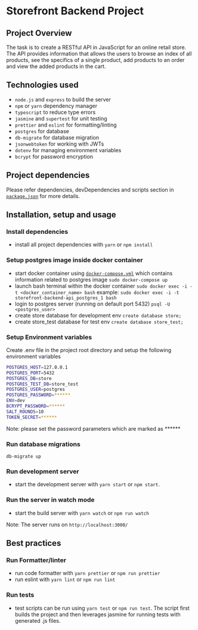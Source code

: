 # Storefront Backend Project

## Project Overview
The task is to create a RESTful API in JavaScript for an online retail store. The API provides information that allows the users to browse an index of all products, see the specifics of a single product, add products to an order and view the added products in the cart.
## Technologies used
* `node.js` and `express` to build the server
* `npm` or `yarn` dependency manager
* `typescript` to reduce type errors
* `jasmine` and `supertest` for unit testing
* `prettier` and `eslint` for formatting/linting
* `postgres` for database
* `db-migrate` for database migration
* `jsonwebtoken` for working with JWTs
* `dotenv` for managing environment variables
* `bcrypt` for password encryption
## Project dependencies
Please refer dependencies, devDependencies and scripts section in [`package.json`](package.json) for more details.
## Installation, setup and usage
### Install dependencies
* install all project dependencies with `yarn` or `npm install`
### Setup postgres image inside docker container
- start docker container using [`docker-compose.yml`](docker-compose.yml) which contains information related to postgres image `sudo docker-compose up`
- launch bash terminal within the docker container
`sudo docker exec -i -t <docker_container_name> bash`
example: `sudo docker exec -i -t storefront-backend-api_postgres_1 bash`
- login to postgres server (running on default port 5432)
`psql -U <postgres_user>`
- create store database for development env
`create database store;`
- create store_test database for test env
`create database store_test;`

### Setup Environment variables
Create .env file in the project root directory and setup the following environment variables
```bash
POSTGRES_HOST=127.0.0.1
POSTGRES_PORT=5432
POSTGRES_DB=store
POSTGRES_TEST_DB=store_test
POSTGRES_USER=postgres
POSTGRES_PASSWORD=******
ENV=dev
BCRYPT_PASSWORD=******
SALT_ROUNDS=10
TOKEN_SECRET=******
```

Note: please set the password parameters which are marked as ******

### Run database migrations
`db-migrate up`
### Run development server
* start the development server with `yarn start` or `npm start`.
### Run the server in watch mode
* start the build server with `yarn watch` or `npm run watch`

Note: The server runs on `http://localhost:3000/`

## Best practices
### Run Formatter/linter
* run code formatter with `yarn prettier` or `npm run prettier`
* run eslint with `yarn lint` or `npm run lint`
### Run tests
* test scripts can be run using `yarn test` or `npm run test`. The script first builds the project and then leverages jasmine for running tests with generated .js files.







